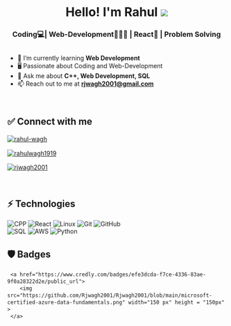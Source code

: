 
<html>
<div align="center">
   <h1>Hello!  I'm Rahul <img src="https://media.giphy.com/media/hvRJCLFzcasrR4ia7z/giphy.gif" width="25px"> </h1>
   <h3 align="center">Coding💻| Web-Development👨🏻‍💻 | React👾 | Problem Solving</h3>
</div>
</html>

##

- 🌱 I’m currently learning **Web Development**
- 🖥️ Passionate about Coding and Web-Development
- 💬 Ask me about **C++, Web Development, SQL**
- 📫 Reach out to me at **rjwagh2001@gmail.com**



<br>

## ✅ Connect with me
<p align="left">
<a href="https://www.linkedin.com/in/rahulnwagh/" target="blank"><img align="center" src="https://raw.githubusercontent.com/rahuldkjain/github-profile-readme-generator/master/src/images/icons/Social/linked-in-alt.svg" alt="rahul-wagh" height="30" width="40" /></a>
  
<a href="https://www.instagram.com/rahulwagh1919/" target="blank"><img align="center" src="https://raw.githubusercontent.com/rahuldkjain/github-profile-readme-generator/master/src/images/icons/Social/instagram.svg" alt="rahulwagh1919" height="30" width="40" /></a>

<a href="https://leetcode.com/rjwagh2001/" target="blank"><img align="center" src="https://raw.githubusercontent.com/rahuldkjain/github-profile-readme-generator/master/src/images/icons/Social/hackerrank.svg" alt="rjwagh2001" height="30" width="40" /></a>
</p>

<div>

<br>

   
## ⚡ Technologies


![CPP](https://img.shields.io/badge/C%2B%2B-00599C?style=for-the-badge&logo=c%2B%2B&logoColor=white)
![React](https://img.shields.io/badge/React-20232A?style=for-the-badge&logo=react&logoColor=61DAFB)
![Linux](https://img.shields.io/badge/Linux-FCC624?style=for-the-badge&logo=linux&logoColor=black)
![Git](https://img.shields.io/badge/git-%23F05033.svg?style=for-the-badge&logo=git&logoColor=white)
![GitHub](https://img.shields.io/badge/github-%23121011.svg?style=for-the-badge&logo=github&logoColor=white)
<br>
![SQL](https://img.shields.io/badge/MySQL-00000F?style=for-the-badge&logo=mysql&logoColor=white)
![AWS](https://img.shields.io/badge/AWS-%23FF9900.svg?style=for-the-badge&logo=amazon-aws&logoColor=white)
![Python](https://img.shields.io/badge/python-3670A0?style=for-the-badge&logo=python&logoColor=ffdd54)
<br>

## :shield:  Badges 

<html>
<div>
     
     <a href="https://www.credly.com/badges/efe3dcda-f7ce-4336-83ae-9f0a28322d2e/public_url">
        <img src="https://github.com/Rjwagh2001/Rjwagh2001/blob/main/microsoft-certified-azure-data-fundamentals.png" width="150 px" height = "150px" >
     </a>
   
  </div>
</html>
